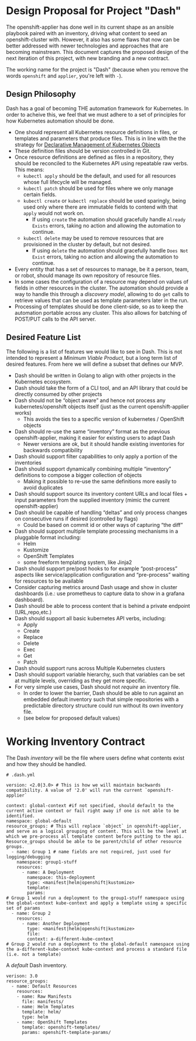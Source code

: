 # Design Proposal for Project "Dash"

The openshift-applier has done well in its current shape as an ansible playbook paired with an inventory, driving what content to seed an openshift-cluster with. However, it also has some flaws that now can be better addressed with newer technologies and approaches that are becoming mainstream. This document captures the proposed design of the next iteration of this project, with new branding and a new contract.

The working name for the project is "Dash" (because when you remove the words `openshift` and `applier`, you're left with `-`).

## Design Philosophy

Dash has a goal of becoming THE automation framework for Kubernetes. In order to acheive this, we feel that we must adhere to a set of principles for how Kubernetes automation should be done.

- One should represent all Kubernetes resource definitions in files, or templates and parameters that produce files. This is in line with the the strategy for [Declarative Management of Kubernetes Objects](https://kubernetes.io/docs/tasks/manage-kubernetes-objects/declarative-config/)
- These definition files should be version controlled in Git.
- Once resource definitions are defined as files in a repository, they should be reconciled to the Kubernetes API using repeatable raw verbs. This means:
  - `kubectl apply` should be the default, and used for all resources whose full lifecycle will be managed.
  - `kubectl patch` should be used for files where we only manage certain fields.
  - `kubectl create` or `kubectl replace` should be used sparingly, being used only where there are immutable fields to contend with that `apply` would not work on.
    - If using `create` the automation should gracefully handle `Already Exists` errors, taking no action and allowing the automation to continue.
  - `kubectl delete` may be used to remove resources that are provisioned in the cluster by default, but not desired.
    - If using `delete` the automation should gracefully handle `Does Not Exist` errors, taking no action and allowing the automation to continue.
- Every entity that has a set of resources to manage, be it a person, team, or robot, should manage its own repository of resource files.
- In some cases the configuration of a resource may depend on values of fields in other resources in the cluster. The automation should provide a way to handle this through a _discovery model_, allowing to do `get` calls to retrieve values that can be used as template parameters later in the run.
- Processing of templates should be done client-side, so as to keep the automation portable across any cluster. This also allows for batching of POST/PUT calls to the API server.

## Desired Feature List

The following is a list of features we would like to see in Dash. This is not intended to represent a _Minimum Viable Product_, but a long term list of desired features. From here we will define a subset that defines our MVP.

- Dash should be written in Golang to align with other projects in the Kubernetes ecosystem.
- Dash should take the form of a CLI tool, and an API library that could be directly consumed by other projects
- Dash should not be “object aware” and hence not process any kubernetes/openshift objects itself (just as the current openshift-applier works)
  - This avoids the ties to a specific version of kubernetes / OpenShift objects
- Dash should re-use the same “inventory” format as the previous openshift-applier, making it easier for existing users to adapt Dash
  - Newer versions are ok, but it should handle existing inventories for backwards compatibility
- Dash should support filter capabilities to only apply a portion of the inventories
- Dash should support dynamically combining multiple “inventory” definitions to compose a bigger collection of objects
  - Making it possible to re-use the same definitions more easily to avoid duplicates
- Dash should support source its inventory content URLs and local files + input parameters from the supplied inventory (mimic the current openshift-applier)
- Dash should be capable of handling “deltas” and only process changes on consecutive runs if desired (controlled by flags)
  - Could be based on commit id or other ways of capturing “the diff”
- Dash should support multiple template processing mechanisms in a pluggable format including:
  - Helm
  - Kustomize
  - OpenShift Templates
  - some freeform templating system, like Jinja2
- Dash should support pre/post hooks to for example “post-process” aspects like service/application configuration and “pre-process” waiting for resources to be available
- Consider capturing metrics around Dash usage and show in cluster dashboards (i.e.: use prometheus to capture data to show in a grafana dashboard).
- Dash should be able to process content that is behind a private endpoint (URL,repo,etc.)
- Dash should support all basic kubernetes API verbs, including:
  - Apply
  - Create
  - Replace
  - Delete
  - Exec
  - Get
  - Patch
- Dash should support runs across Multiple Kubernetes clusters
- Dash should support variable hierarchy, such that variables can be set at multiple levels, overriding as they get more specific.
- For very simple use cases, Dash should not _require_ an inventory file.
  - In order to lower the barrier, Dash should be able to run against an embedded default inventory such that simple repositories with a predictable directory structure could run without its own inventory file.
  - (see below for proposed default values)

# Working Inventory Contract

The Dash _inventory_ will be the file where users define what contents exist and how they should be handled.

```
# .dash.yml

version: <2.0|3.0> # This is how we will maintain backwards compatibility. A value of '2.0' will run the current `openshift-applier`

context: global-context #if not specified, should default to the current active context or fail right away if one is not able to be identified.
namespace: global-default
resource_groups: # This will replace `object` in openshift-applier, and serve as a logical grouping of content. This will be the level at which we pre-process all template content before putting to the api. Resource_groups should be able to be parent/child of other resource groups.
  - name: Group 1 # name fields are not required, just used for logging/debugging
    namespace: group1-stuff
    resources:
      - name: A Deployment
        namespace: this-deployment
        type: <manifest|helm|openshift|kustomize>
        template:
        params:
# Group 1 would run a deployment to the group1-stuff namespace using the global-context kube-context and apply a template using a specific set of params
  - name: Group 2
    resources:
      - name: Another Deployment
        type: <manifest|helm|openshift|kustomize>
        file:
        context: a-different-kube-context
# Group 2 would run a deployment to the global-default namespace using the a-different-kube-context kube-context and process a standard file (i.e. not a template)
```

A _default_ Dash inventory.

```
verison: 3.0
resource_groups:
  - name: Default Resources
    resources:
    - name: Raw Manifests
      file: manifests/
    - name: Helm Templates
      template: helm/
      type: helm
    - name: OpenShift Templates
      template: openshift-templates/
      params: openshift-template-params/
```
